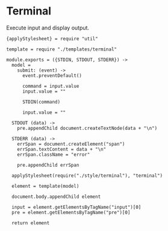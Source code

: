 Terminal
========

Execute input and display output.

    {applyStylesheet} = require "util"

    template = require "./templates/terminal"

    module.exports = ({STDIN, STDOUT, STDERR}) ->
      model =
        submit: (event) ->
          event.preventDefault()

          command = input.value
          input.value = ""

          STDIN(command)

          input.value = ""

      STDOUT (data) ->
        pre.appendChild document.createTextNode(data + "\n")
      
      STDERR (data) ->
        errSpan = document.createElement("span")
        errSpan.textContent = data + "\n"
        errSpan.className = "error"

        pre.appendChild errSpan

      applyStylesheet(require("./style/terminal"), "terminal")

      element = template(model)

      document.body.appendChild element

      input = element.getElementsByTagName("input")[0]
      pre = element.getElementsByTagName("pre")[0]

      return element